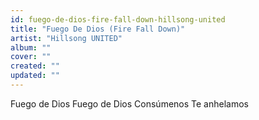 ```yaml
---
id: fuego-de-dios-fire-fall-down-hillsong-united
title: "Fuego De Dios (Fire Fall Down)"
artist: "Hillsong UNITED"
album: ""
cover: ""
created: ""
updated: ""
---
```


Fuego de Dios
Fuego de Dios
Consúmenos
Te anhelamos